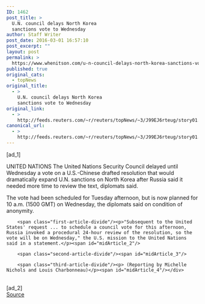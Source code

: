 ```yaml
---
ID: 1462
post_title: >
  U.N. council delays North Korea
  sanctions vote to Wednesday
author: Staff Writer
post_date: 2016-03-01 16:57:10
post_excerpt: ""
layout: post
permalink: >
  https://www.whenitson.com/u-n-council-delays-north-korea-sanctions-vote-to-wednesday/
published: true
original_cats:
  - topNews
original_title:
  - >
    U.N. council delays North Korea
    sanctions vote to Wednesday
original_link:
  - >
    http://feeds.reuters.com/~r/reuters/topNews/~3/J99EJ6rteug/story01.htm
canonical_url:
  - >
    http://feeds.reuters.com/~r/reuters/topNews/~3/J99EJ6rteug/story01.htm
---
```

 [ad_1]
<br><div id="articleText">
<span id="midArticle_start"/>

<span class="focusParagraph" readability="5"><p><span class="articleLocation">UNITED NATIONS</span> The United Nations Security Council delayed until Wednesday a vote on a U.S.-Chinese drafted resolution that would dramatically expand U.N. sanctions on North Korea after Russia said it needed more time to review the text, diplomats said. </p></span><span id="midArticle_0"/><p>The vote had been scheduled for Tuesday afternoon, but is now planned for 10 a.m. (1500 GMT) on Wednesday, the diplomats said on condition of anonymity.</p><span id="midArticle_1"/>
        
        <span class="first-article-divide"/><p>"Subsequent to the United States' request ... to schedule a council vote for this afternoon, Russia invoked a procedural 24-hour review of the resolution, so the vote will be on Wednesday," the U.S. mission to the United Nations said in a statement.</p><span id="midArticle_2"/>
        
        <span class="second-article-divide"/><span id="midArticle_3"/>
        
        <span class="third-article-divide"/><p> (Reporting by Michelle Nichols and Louis Charbonneau)</p><span id="midArticle_4"/></div>
<br>[ad_2]
<br><a href="http://feeds.reuters.com/~r/reuters/topNews/~3/J99EJ6rteug/story01.htm">Source </a>